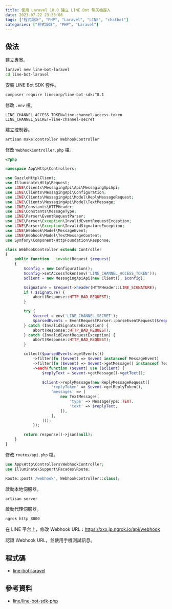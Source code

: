 ```yaml
---
title: 使用 Laravel 10.0 建立 LINE Bot 聊天機器人
date: 2023-07-22 23:35:08
tags: ["程式設計", "PHP", "Laravel", "LINE", "chatbot"]
categories: ["程式設計", "PHP", "Laravel"]
---
```


## 做法

建立專案。

```bash
laravel new line-bot-laravel
cd line-bot-laravel
```

安裝 LINE Bot SDK 套件。

```bash
composer require linecorp/line-bot-sdk:^8.1
```

修改 `.env` 檔。

```env
LINE_CHANNEL_ACCESS_TOKEN=line-channel-access-token
LINE_CHANNEL_SECRET=line-channel-secret
```

建立控制器。

```bash
artisan make:controller WebhookController
```

修改 `WebhookController.php` 檔。

```php
<?php

namespace App\Http\Controllers;

use GuzzleHttp\Client;
use Illuminate\Http\Request;
use LINE\Clients\MessagingApi\Api\MessagingApiApi;
use LINE\Clients\MessagingApi\Configuration;
use LINE\Clients\MessagingApi\Model\ReplyMessageRequest;
use LINE\Clients\MessagingApi\Model\TextMessage;
use LINE\Constants\HTTPHeader;
use LINE\Constants\MessageType;
use LINE\Parser\EventRequestParser;
use LINE\Parser\Exception\InvalidEventRequestException;
use LINE\Parser\Exception\InvalidSignatureException;
use LINE\Webhook\Model\MessageEvent;
use LINE\Webhook\Model\TextMessageContent;
use Symfony\Component\HttpFoundation\Response;

class WebhookController extends Controller
{
    public function __invoke(Request $request)
    {
        $config = new Configuration();
        $config->setAccessToken(env('LINE_CHANNEL_ACCESS_TOKEN'));
        $client = new MessagingApiApi(new Client(), $config);

        $signature = $request->header(HTTPHeader::LINE_SIGNATURE);
        if (!$signature) {
            abort(Response::HTTP_BAD_REQUEST);
        }

        try {
            $secret = env('LINE_CHANNEL_SECRET');
            $parsedEvents = EventRequestParser::parseEventRequest($request->getContent(), $secret, $signature);
        } catch (InvalidSignatureException) {
            abort(Response::HTTP_BAD_REQUEST);
        } catch (InvalidEventRequestException) {
            abort(Response::HTTP_BAD_REQUEST);
        }

        collect($parsedEvents->getEvents())
            ->filter(fn ($event) => $event instanceof MessageEvent)
            ->filter(fn ($event) => $event->getMessage() instanceof TextMessageContent)
            ->each(function ($event) use ($client) {
                $replyText = $event->getMessage()->getText();

                $client->replyMessage(new ReplyMessageRequest([
                    'replyToken' => $event->getReplyToken(),
                    'messages' => [
                        new TextMessage([
                            'type' => MessageType::TEXT,
                            'text' => $replyText,
                        ]),
                    ],
                ]));
            });

        return response()->json(null);
    }
}
```

修改 `routes/api.php` 檔。

```php
use App\Http\Controllers\WebhookController;
use Illuminate\Support\Facades\Route;

Route::post('/webhook', WebhookController::class);
```

啟動本地伺服器。

```bash
artisan server
```

啟動代理伺服器。

```bash
ngrok http 8000
```

在 LINE 平台上，修改 Webhook URL：<https://xxx.jp.ngrok.io/api/webhook>

認證 Webhook URL，並使用手機測試訊息。

## 程式碼

- [line-bot-laravel](https://github.com/memochou1993/line-bot-laravel)

## 參考資料

- [line/line-bot-sdk-php](https://github.com/line/line-bot-sdk-php)
